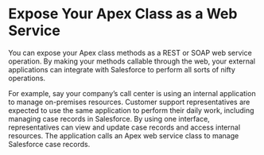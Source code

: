 # Expose Your Apex Class as a Web Service
You can expose your Apex class methods as a REST or SOAP web service operation. 
By making your methods callable through the web, your external applications can integrate with Salesforce to perform all sorts of nifty operations.

For example, say your company’s call center is using an internal application to manage on-premises resources. 
Customer support representatives are expected to use the same application to perform their daily work, including managing case records in Salesforce. 
By using one interface, representatives can view and update case records and access internal resources. 
The application calls an Apex web service class to manage Salesforce case records.
